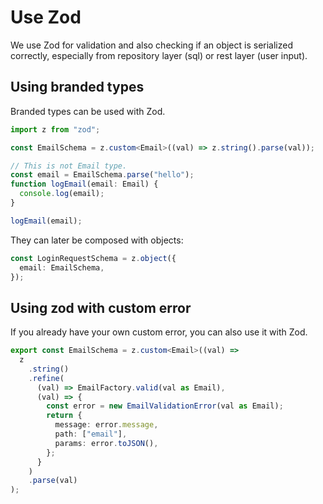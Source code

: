 # Use Zod

We use Zod for validation and also checking if an object is serialized correctly, especially from repository layer (sql) or rest layer (user input).


## Using branded types

Branded types can be used with Zod.

```typescript
import z from "zod";

const EmailSchema = z.custom<Email>((val) => z.string().parse(val));

// This is not Email type.
const email = EmailSchema.parse("hello");
function logEmail(email: Email) {
  console.log(email);
}

logEmail(email);
```

They can later be composed with objects:

```typescript
const LoginRequestSchema = z.object({
  email: EmailSchema,
});
```


## Using zod with custom error

If you already have your own custom error, you can also use it with Zod.

```typescript
export const EmailSchema = z.custom<Email>((val) =>
  z
    .string()
    .refine(
      (val) => EmailFactory.valid(val as Email),
      (val) => {
        const error = new EmailValidationError(val as Email);
        return {
          message: error.message,
          path: ["email"],
          params: error.toJSON(),
        };
      }
    )
    .parse(val)
);
```
